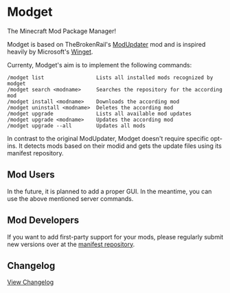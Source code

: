 # Modget
The Minecraft Mod Package Manager!

Modget is based on TheBrokenRail's [ModUpdater](https://gitea.thebrokenrail.com/TheBrokenRail/ModUpdater) mod and is inspired heavily by Microsoft's [Winget](https://github.com/microsoft/winget-cli).

Currenty, Modget's aim is to implement the following commands:
```
/modget list                 Lists all installed mods recognized by modget
/modget search <modname>     Searches the repository for the according mod
/modget install <modname>    Downloads the according mod
/modget uninstall <modname>  Deletes the according mod
/modget upgrade              Lists all available mod updates
/modget upgrade <modname>    Updates the according mod
/modget upgrade --all        Updates all mods
```

In contrast to the original ModUpdater, Modget doesn't require specific opt-ins. It detects mods based on their modid and gets the update files using its manifest repository.

## Mod Users
In the future, it is planned to add a proper GUI. In the meantime, you can use the above mentioned server commands.

## Mod Developers
If you want to add first-party support for your mods, please regularly submit new versions over at the [manifest repository](https://github.com/ReviversMC/modget-manifests).

## Changelog
[View Changelog](CHANGELOG.md)
